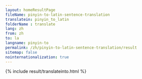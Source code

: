 ```yaml
---
layout: homeResultPage
fileName: pinyin-to-latin-sentence-translation
translatein: pinyin_to_latin
folderName : translate
lang: zh
from: zh
to: la
langname: pinyin-to
permalink: /zh/pinyin-to-latin-sentence-translation/result
sitemap: false
nointernationalization: true
---
```

{% include result/translateinto.html %}

<script src="/js/result/translation.js" data-foldername="{{page.folderName}}" data-lang="{{page.lang}}"></script>
